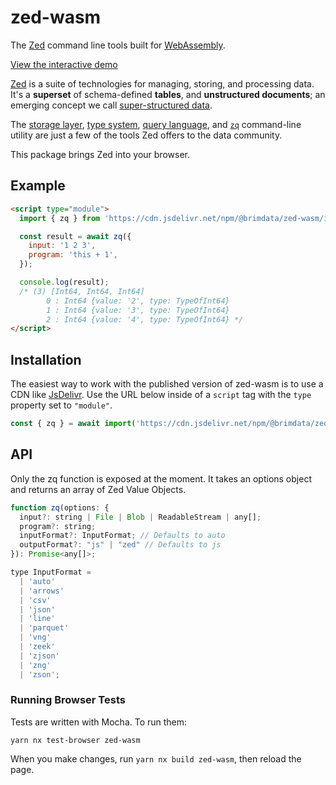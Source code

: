 # zed-wasm

The [Zed](https://zed.brimdata.io/) command line tools built for
[WebAssembly](https://webassembly.org/).

[View the interactive demo](https://observablehq.com/d/4064e8ce0f7b7e51)

[Zed](https://zed.brimdata.io/) is a suite of technologies for managing,
storing, and processing data. It's a **superset** of schema-defined **tables**,
and **unstructured documents**; an emerging concept we call
[super-structured data](https://zed.brimdata.io/docs/formats#2-zed-a-super-structured-pattern").

The [storage layer](https://zed.brimdata.io/docs/formats),
[type system](https://zed.brimdata.io/docs/formats/zed),
[query language](https://zed.brimdata.io/docs/language/overview),
and [`zq`](https://zed.brimdata.io/docs/commands/zq) command-line utility are
just a few of the tools Zed offers to the data community.

This package brings Zed into your browser.

## Example

```html
<script type="module">
  import { zq } from 'https://cdn.jsdelivr.net/npm/@brimdata/zed-wasm/index.js';

  const result = await zq({
    input: '1 2 3',
    program: 'this + 1',
  });

  console.log(result);
  /* (3) [Int64, Int64, Int64]
        0 : Int64 {value: '2', type: TypeOfInt64}
        1 : Int64 {value: '3', type: TypeOfInt64}
        2 : Int64 {value: '4', type: TypeOfInt64} */
</script>
```

## Installation

The easiest way to work with the published version of zed-wasm is to use a CDN
like [JsDelivr](https://www.jsdelivr.com/). Use the URL below inside of a
`script` tag with the `type` property set to `"module"`.

```js
const { zq } = await import('https://cdn.jsdelivr.net/npm/@brimdata/zed-wasm/index.js');
```

## API

Only the zq function is exposed at the moment. It takes an options object and returns an array of Zed Value Objects.

```js
function zq(options: {
  input?: string | File | Blob | ReadableStream | any[];
  program?: string;
  inputFormat?: InputFormat; // Defaults to auto
  outputFormat?: "js" | "zed" // Defaults to js
}): Promise<any[]>;

type InputFormat =
  | 'auto'
  | 'arrows'
  | 'csv'
  | 'json'
  | 'line'
  | 'parquet'
  | 'vng'
  | 'zeek'
  | 'zjson'
  | 'zng'
  | 'zson';
```

### Running Browser Tests

Tests are written with Mocha. To run them:

```
yarn nx test-browser zed-wasm
```

When you make changes, run `yarn nx build zed-wasm`, then reload the page.
